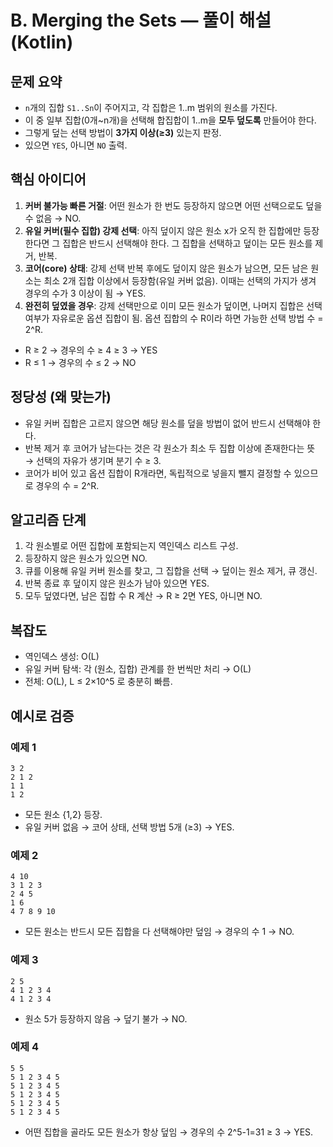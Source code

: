 # B. Merging the Sets — 풀이 해설 (Kotlin)

## 문제 요약

* `n`개의 집합 `S1..Sn`이 주어지고, 각 집합은 1..m 범위의 원소를 가진다.
* 이 중 일부 집합(0개\~n개)을 선택해 합집합이 1..m을 **모두 덮도록** 만들어야 한다.
* 그렇게 덮는 선택 방법이 **3가지 이상(≥3)** 있는지 판정.
* 있으면 `YES`, 아니면 `NO` 출력.

## 핵심 아이디어

1. **커버 불가능 빠른 거절**: 어떤 원소가 한 번도 등장하지 않으면 어떤 선택으로도 덮을 수 없음 → NO.
2. **유일 커버(필수 집합) 강제 선택**: 아직 덮이지 않은 원소 x가 오직 한 집합에만 등장한다면 그 집합은 반드시 선택해야 한다. 그 집합을 선택하고 덮이는 모든 원소를 제거, 반복.
3. **코어(core) 상태**: 강제 선택 반복 후에도 덮이지 않은 원소가 남으면, 모든 남은 원소는 최소 2개 집합 이상에서 등장함(유일 커버 없음). 이때는 선택의 가지가 생겨 경우의 수가 3 이상이 됨 → YES.
4. **완전히 덮였을 경우**: 강제 선택만으로 이미 모든 원소가 덮이면, 나머지 집합은 선택 여부가 자유로운 옵션 집합이 됨. 옵션 집합의 수 R이라 하면 가능한 선택 방법 수 = 2^R.

  * R ≥ 2 → 경우의 수 ≥ 4 ≥ 3 → YES
  * R ≤ 1 → 경우의 수 ≤ 2 → NO

## 정당성 (왜 맞는가)

* 유일 커버 집합은 고르지 않으면 해당 원소를 덮을 방법이 없어 반드시 선택해야 한다.
* 반복 제거 후 코어가 남는다는 것은 각 원소가 최소 두 집합 이상에 존재한다는 뜻 → 선택의 자유가 생기며 분기 수 ≥ 3.
* 코어가 비어 있고 옵션 집합이 R개라면, 독립적으로 넣을지 뺄지 결정할 수 있으므로 경우의 수 = 2^R.

## 알고리즘 단계

1. 각 원소별로 어떤 집합에 포함되는지 역인덱스 리스트 구성.
2. 등장하지 않은 원소가 있으면 NO.
3. 큐를 이용해 유일 커버 원소를 찾고, 그 집합을 선택 → 덮이는 원소 제거, 큐 갱신.
4. 반복 종료 후 덮이지 않은 원소가 남아 있으면 YES.
5. 모두 덮였다면, 남은 집합 수 R 계산 → R ≥ 2면 YES, 아니면 NO.

## 복잡도

* 역인덱스 생성: O(L)
* 유일 커버 탐색: 각 (원소, 집합) 관계를 한 번씩만 처리 → O(L)
* 전체: O(L), L ≤ 2×10^5 로 충분히 빠름.

## 예시로 검증

### 예제 1

```
3 2
2 1 2
1 1
1 2
```

* 모든 원소 {1,2} 등장.
* 유일 커버 없음 → 코어 상태, 선택 방법 5개 (≥3) → YES.

### 예제 2

```
4 10
3 1 2 3
2 4 5
1 6
4 7 8 9 10
```

* 모든 원소는 반드시 모든 집합을 다 선택해야만 덮임 → 경우의 수 1 → NO.

### 예제 3

```
2 5
4 1 2 3 4
4 1 2 3 4
```

* 원소 5가 등장하지 않음 → 덮기 불가 → NO.

### 예제 4

```
5 5
5 1 2 3 4 5
5 1 2 3 4 5
5 1 2 3 4 5
5 1 2 3 4 5
5 1 2 3 4 5
```

* 어떤 집합을 골라도 모든 원소가 항상 덮임 → 경우의 수 2^5-1=31 ≥ 3 → YES.
